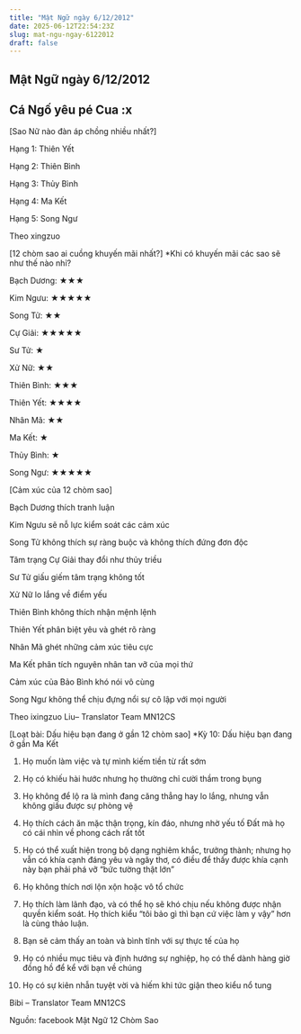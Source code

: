 ```yaml
---
title: "Mật Ngữ ngày 6/12/2012"
date: 2025-06-12T22:54:23Z
slug: mat-ngu-ngay-6122012
draft: false
---
```


## Mật Ngữ ngày 6/12/2012

## Cá Ngố yêu pé Cua :x

[Sao Nữ nào đàn áp chồng nhiều nhất?]
 

 
Hạng 1: Thiên Yết
 
Hạng 2: Thiên Bình
 
Hạng 3: Thủy Bình
 
Hạng 4: Ma Kết
 
Hạng 5: Song Ngư
 
Theo xingzuo
 
 
 
 
 
[12 chòm sao ai cuồng khuyến mãi nhất?]
*Khi có khuyến mãi các sao sẽ như thế nào nhỉ?
 

 
Bạch Dương: ★★★
 
Kim Ngưu: ★★★★★
 
Song Tử: ★★
 
Cự Giải: ★★★★★
 
Sư Tử: ★
 
Xử Nữ: ★★
 
Thiên Bình: ★★★
 
Thiên Yết: ★★★★
 
Nhân Mã: ★★
 
Ma Kết: ★
 
Thủy Bình: ★
 
Song Ngư: ★★★★★
 
 
 
 
 
[Cảm xúc của 12 chòm sao]
 

 
Bạch Dương thích tranh luận
 
Kim Ngưu sẽ nỗ lực kiểm soát các cảm xúc
 
Song Tử không thích sự ràng buộc và không thích đứng đơn độc
 
Tâm trạng Cự Giải thay đổi như thủy triều
 
Sư Tử giấu giếm tâm trạng không tốt
 
Xử Nữ lo lắng về điểm yếu
 
Thiên Bình không thích nhận mệnh lệnh
 
Thiên Yết phân biệt yêu và ghét rõ ràng
 
Nhân Mã ghét những cảm xúc tiêu cực
 
Ma Kết phân tích nguyên nhân tan vỡ của mọi thứ
 
Cảm xúc của Bảo Bình khó nói vô cùng
 
Song Ngư không thể chịu đựng nổi sự cô lập với mọi người
 
Theo ixingzuo 
Liu– Translator Team MN12CS
 
 
 
 
[Loạt bài: Dấu hiệu bạn đang ở gần 12 chòm sao]
*Kỳ 10: Dấu hiệu bạn đang ở gần Ma Kết
 

 
1. Họ muốn làm việc và tự mình kiếm tiền từ rất sớm
 
2. Họ có khiếu hài hước nhưng họ thường chỉ cười thầm trong bụng
 
3. Họ không để lộ ra là mình đang căng thẳng hay lo lắng, nhưng vẫn không giấu được sự phòng vệ
 
4. Họ thích cách ăn mặc thận trọng, kín đáo, nhưng nhờ yếu tố Đất mà họ có cái nhìn về phong cách rất tốt
 
5. Họ có thể xuất hiện trong bộ dạng nghiêm khắc, trưởng thành; nhưng họ vẫn có khía cạnh đáng yêu và ngây thơ, có điều để thấy được khía cạnh này bạn phải phá vỡ “bức tường thật lớn”
 
6. Họ không thích nơi lộn xộn hoặc vô tổ chức
 
7. Họ thích làm lãnh đạo, và có thể họ sẽ khó chịu nếu không được nhận quyền kiểm soát. Họ thích kiểu “tôi bảo gì thì bạn cứ việc làm y vậy” hơn là cùng thảo luận.
 
8. Bạn sẽ cảm thấy an toàn và bình tĩnh với sự thực tế của họ
 
9. Họ có nhiều mục tiêu và định hướng sự nghiệp, họ có thể dành hàng giờ đồng hồ để kể với bạn về chúng
 
10. Họ có sự kiên nhẫn tuyệt vời và hiếm khi tức giận theo kiểu nổ tung
 
Bibi – Translator Team MN12CS
 
Nguồn: facebook Mật Ngữ 12 Chòm Sao